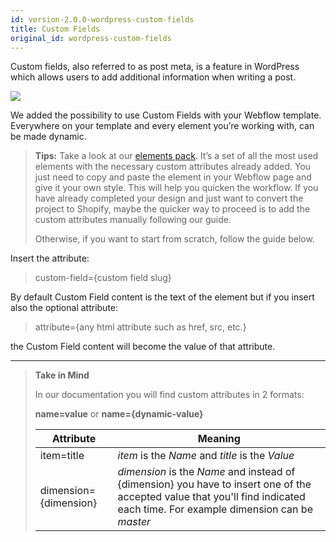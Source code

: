 ```yaml
---
id: version-2.0.0-wordpress-custom-fields
title: Custom Fields
original_id: wordpress-custom-fields
---
```


Custom fields, also referred to as post meta, is a feature in WordPress which allows users to add additional information when writing a post.

![](assets/wordpress-custom-fields.png)

We added the possibility to use Custom Fields with your Webflow template. Everywhere on your template and every element you’re working with, can be made dynamic.

> **Tips:**
> Take a look at our [elements pack](https://preview.webflow.com/preview/webflow-to-shopify-elements?utm_medium=preview_link&utm_source=designer&utm_content=webflow-to-shopify-elements&preview=71280fc62c37d44b2222bbe7b9a3e953&mode=preview). It’s a set of all the most used elements with the necessary custom attributes already added. You just need to copy and paste the element in your Webflow page and give it your own style. This will help you quicken the workflow. If you have already completed your design and just want to convert the project to Shopify, maybe the quicker way to proceed is to add the custom attributes manually following our guide.
>
> Otherwise, if you want to start from scratch, follow the guide below.

Insert the attribute:

> custom-field={custom field slug}

By default Custom Field content is the text of the element but if you insert also the optional attribute:

> attribute={any html attribute such as href, src, etc.}

the Custom Field content will become the value of that attribute.



---------
> **Take in Mind**
>
> In our documentation you will find custom attributes in 2 formats:
>
> **name=value** or **name={dynamic-value}**
>
>
> **Attribute**             | **Meaning** | 
> -------------             | --------------- |
> | item=title              | *item* is the *Name* and *title* is the *Value* |
> | dimension={dimension}   | *dimension* is the *Name* and instead of {dimension} you have to insert one of the accepted value that you'll find indicated each time. For example dimension can be *master*|